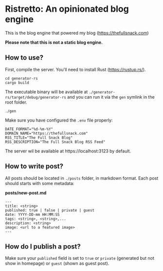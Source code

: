 # Ristretto: An opinionated blog engine

This is the blog engine that powered my blog (https://thefullsnack.com)

**Please note that this is not a static blog engine.**

## How to use?

First, compile the server. You'll need to install Rust (https://rustup.rs/).

```
cd generator-rs
cargo build
```

The executable binary will be available at `./generator-rs/target/debug/generator-rs` and you can run it via the `gen` symlink in the root folder.

```
./gen
```

Make sure you have configured the `.env` file properly:

```
DATE_FORMAT="%d-%m-%Y"
DOMAIN_NAME="https://thefullsnack.com"
RSS_TITLE="The Full Snack Blog"
RSS_DESCRIPTION="The Full Snack Blog RSS Feed"
```

The server wil be available at https://localhost:3123 by default.

## How to write post?

All posts should be located in `./posts` folder, in markdown format. Each post should starts with some metadata:

**posts/new-post.md**
```
---
title: <string>
published: true | false | private | guest
date: YYYY-DD-mm HH:MM:SS
tags: <string>, <string>,...
description: <string>
image: <url to a featured image>
---
```

## How do I publish a post?

Make sure your `published` field is set to `true` or `private` (generated but not show in homepage) or `guest` (shown as guest post).
